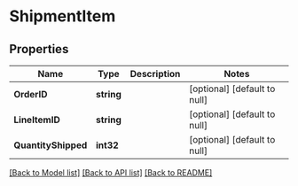 # ShipmentItem

## Properties
Name | Type | Description | Notes
------------ | ------------- | ------------- | -------------
**OrderID** | **string** |  | [optional] [default to null]
**LineItemID** | **string** |  | [optional] [default to null]
**QuantityShipped** | **int32** |  | [optional] [default to null]

[[Back to Model list]](../README.md#documentation-for-models) [[Back to API list]](../README.md#documentation-for-api-endpoints) [[Back to README]](../README.md)


